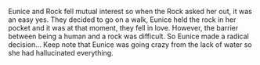 Eunice and Rock fell mutual interest so when the Rock asked her out, it was an easy yes. 
They decided to go on a walk, Eunice held the rock in her pocket and it was at that moment, they fell in love. 
However, the barrier between being a human and a rock was difficult. So Eunice made a radical decision...
Keep note that Eunice was going crazy from the lack of water so she had hallucinated everything. 